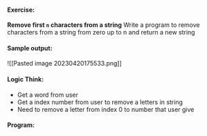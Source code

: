 #### Exercise:
**Remove first `n` characters from a string**
  Write a program to remove characters from  a string from zero up to n and return a new string

#### Sample output:

![[Pasted image 20230420175533.png]]

#### Logic Think:
* Get a word from user
* Get a index number from user to remove a letters in string
* Need to remove a letter from index 0 to number that user give

#### Program:

```

```